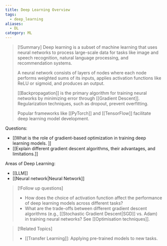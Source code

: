 ```yaml
---
title: Deep Learning Overview
tags:
  - deep_learning
aliases:
  - DL
category: ML
---
```

>[!Summary]
> Deep learning is a subset of machine learning that uses neural networks to process large-scale data for tasks like image and speech recognition, natural language processing, and recommendation systems. 
> 
> A neural network consists of layers of nodes where each node performs weighted sums of its inputs, applies activation functions like ReLU or sigmoid, and produces an output. 
> 
> [[Backpropagation]] is the primary algorithm for training neural networks by minimizing error through [[Gradient Descent]]. Regularization techniques, such as dropout, prevent overfitting. 
> 
> Popular frameworks like [[PyTorch]] and [[TensorFlow]] facilitate deep learning model development.

Questions:
- [[What is the role of gradient-based optimization in training deep learning models. ]]
- [[Explain different gradient descent algorithms, their advantages, and limitations.]]

Areas of Deep Learning:
- [[LLM]]
- [[Neural network|Neural Network]]


>[!Follow up questions]
> - How does the choice of activation function affect the performance of deep learning models across different tasks?
> - What are the trade-offs between different gradient descent algorithms (e.g., [[Stochastic Gradient Descent|SGD]] vs. Adam) in training neural networks? See [[Optimisation techniques]].

>[!Related Topics]
> - [[Transfer Learning]]: Applying pre-trained models to new tasks.


